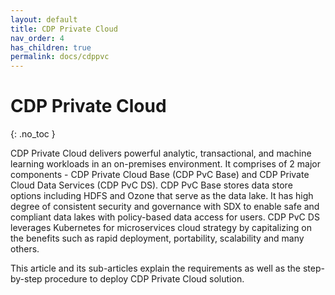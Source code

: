 ```yaml
---
layout: default
title: CDP Private Cloud
nav_order: 4
has_children: true
permalink: docs/cdppvc
---
```


# CDP Private Cloud
{: .no_toc }

CDP Private Cloud delivers powerful analytic, transactional, and machine learning workloads in an on-premises environment. It comprises of 2 major components - CDP Private Cloud Base (CDP PvC Base) and CDP Private Cloud Data Services (CDP PvC DS). CDP PvC Base stores data store options including HDFS and Ozone that serve as the data lake. It has high degree of consistent security and governance with SDX to enable safe and compliant data lakes with policy-based data access for users. CDP PvC DS leverages Kubernetes for microservices cloud strategy by capitalizing on the benefits such as rapid deployment, portability, scalability and many others.


This article and its sub-articles explain the requirements as well as the step-by-step procedure to deploy CDP Private Cloud solution.
